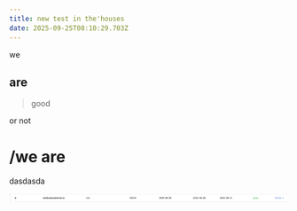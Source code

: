 ```yaml
---
title: new test in the'houses
date: 2025-09-25T08:10:29.703Z
---
```


we

## are

> good

or not

# /we are

dasdasda

![Screenshot 2025-09-21 at 18.18.26.png](<https://raw.githubusercontent.com/subtirelumihail/microblog-test-blog/refs/heads/main/images/1758787802584-Screenshot 2025-09-21 at 18.18.26.png>)

